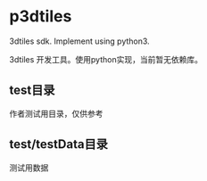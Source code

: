 # p3dtiles
3dtiles sdk. Implement using python3.

3dtiles 开发工具。使用python实现，当前暂无依赖库。

## test目录
作者测试用目录，仅供参考

## test/testData目录
测试用数据